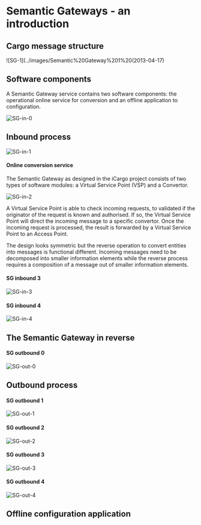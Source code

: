 # Semantic Gateways - an introduction

## Cargo message structure

![SG-1](../images/Semantic%20Gateway%201%20(2013-04-17)

## Software components

A Semantic Gateway service contains two software components: the operational online service for conversion and an offline application to configuration.

![SG-in-0](../images/SG-in-0.png)

## Inbound process

![SG-in-1](../images/SG-in-1.png)

#### Online conversion service

The Semantic Gateway as designed in the iCargo project consists of two types of software modules: a Virtual Service Point (VSP) and a Convertor.
  
![SG-in-2](../images/SG-in-2.png)

A Virtual Service Point is able to check incoming requests, to validated if the originator of the request is known and authorised. If so, the Virtual Service Point will direct the incoming message to a specific convertor. Once the incoming request is processed, the result is forwarded by a Virtual Service Point to an Access Point.

The design looks symmetric but the reverse operation to convert entities into messages is functional different. Incoming messages need to be decomposed into smaller information elements while the reverse process requires a composition of a message out of smaller information elements. 
 
#### SG inbound 3

![SG-in-3](../images/SG-in-3.png)

#### SG inbound 4

![SG-in-4](../images/SG-in-4.png)

## The Semantic Gateway in reverse

#### SG outbound 0

![SG-out-0](../images/SG-out-0.png)

## Outbound process

#### SG outbound 1

![SG-out-1](../images/SG-out-1.png)

#### SG outbound 2

![SG-out-2](../images/SG-out-2.png)

#### SG outbound 3

![SG-out-3](../images/SG-out-3.png)

#### SG outbound 4

![SG-out-4](../images/SG-out-4.png)

## Offline configuration application



